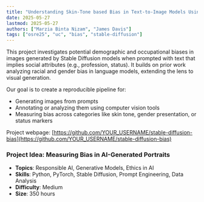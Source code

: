 ```yaml
---
title: "Understanding Skin-Tone based Bias in Text-to-Image Models Using Stable Diffusion"
date: 2025-05-27
lastmod: 2025-05-27
authors: ["Marzia Binta Nizam", "James Davis"]
tags: ["osre25", "uc", "bias", "stable-diffusion"]
---
```


This project investigates potential demographic and occupational biases in images generated by Stable Diffusion models when prompted with text that implies social attributes (e.g., profession, status). It builds on prior work analyzing racial and gender bias in language models, extending the lens to visual generation.

Our goal is to create a reproducible pipeline for:
- Generating images from prompts
- Annotating or analyzing them using computer vision tools
- Measuring bias across categories like skin tone, gender presentation, or status markers

Project webpage: [https://github.com/YOUR_USERNAME/stable-diffusion-bias](https://github.com/YOUR_USERNAME/stable-diffusion-bias)

### Project Idea: Measuring Bias in AI-Generated Portraits

- **Topics**: Responsible AI, Generative Models, Ethics in AI
- **Skills**: Python, PyTorch, Stable Diffusion, Prompt Engineering, Data Analysis
- **Difficulty**: Medium
- **Size**: 350 hours


